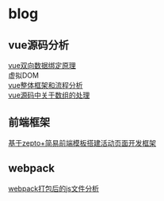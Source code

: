# blog
## vue源码分析
[vue双向数据绑定原理](https://github.com/jackfxq/vue-source/issues/2) <br>
虚拟DOM <br>
[vue整体框架和流程分析](https://github.com/jackfxq/vue-source/issues/1) <br>
[vue源码中关于数组的处理](https://github.com/jackfxq/vue-source/issues/6) <br>
## 前端框架
[基于zepto+简易前端模板搭建活动页面开发框架](https://github.com/jackfxq/vue-source/issues/4) <br>
## webpack
[webpack打包后的js文件分析](https://github.com/jackfxq/vue-source/issues/5) <br>
